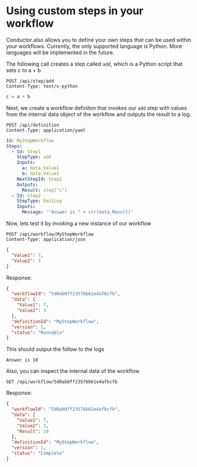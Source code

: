 # Using custom steps in your workflow

Conductor also allows you to define your own steps that can be used within your workflows. Currently, the only supported language is Python. More languages will be implemented in the future.

The following call creates a step called `add`, which is a Python script that sets c to a + b

```
POST /api/step/add
Content-Type: text/x-python
```

```python
c = a + b
```

Next, we create a workflow definiton that invokes our `add` step with values from the internal data object of the workflow and outputs the result to a log.

```http
POST /api/definition
Content-Type: application/yaml
```

```yml
Id: MyStepWorkflow
Steps:
  - Id: Step1
    StepType: add
    Inputs:
      a: data.Value1
      b: data.Value2
    NextStepId: Step2
    Outputs:
      Result: step["c"]
  - Id: Step2
    StepType: EmitLog
    Inputs:
      Message: '"Answer is " + str(data.Result)'
```

Now, lets test it by invoking a new instance of our workflow

```
POST /api/workflow/MyStepWorkflow
Content-Type: application/json
```

```json
{
  "Value1": 7,
  "Value2": 3
}
```

Response:

```json
{
  "workflowId": "5d0ab0ff23576b61e4afbcfb",
  "data": {
    "Value1": 7,
    "Value2": 3
  },
  "definitionId": "MyStepWorkflow",
  "version": 1,
  "status": "Runnable"
}
```

This should output the follow to the logs

```
Answer is 10
```

Also, you can inspect the internal data of the workflow

```
GET /api/workflow/5d0ab0ff23576b61e4afbcfb
```

Response:

```json
{
  "workflowId": "5d0ab0ff23576b61e4afbcfb",
  "data": {
    "Value1": 7,
    "Value2": 3,
    "Result": 10
  },
  "definitionId": "MyStepWorkflow",
  "version": 1,
  "status": "Complete"
}
```
